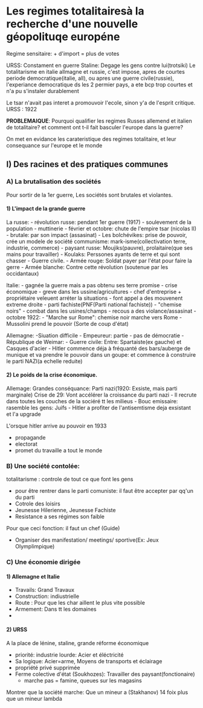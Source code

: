 # Les regimes totalitairesà la recherche d'une nouvelle géopolituqe européne

Regime sensitaire: + d'import = plus de votes

URSS: Constament en guerre
Staline: Degage les gens contre lui(trotsiki)
Le totalitarisme en italie allmagne et russie, c'est impose, apres de courtes periode democratique(italie, all), ou apres une guerre civile(russie), l'experiance democratique ds les 2 permier pays, a ete bcp trop courtes et n'a pu s'instaler durablement

Le tsar n'avait pas interet a promouvoir l'ecole, sinon y'a de l'esprit critique.
URSS : 1922

**PROBLEMAIQUE**: Pourquoi qualifier les regimes Russes allemend et italien de totalitaire? et comment ont t-il fait basculer l'europe dans la guerre?

On met en evidance les carateristique des regimes totalitaire, et leur consequance sur l'europe et le monde

## I) Des racines et des pratiques communes
### A) La brutalisation des sociétés

Pour sortir de la 1er guerre, Les sociétés sont brutales et violantes. 

#### 1) L'impact de la grande guerre

La russe:
	- révolution russe: pendant 1er guerre (1917)
		- soulevement de la population
		- muttinerie
	- février et octobre: chute de l'empire tsar (nicolas II)
		- brutale: par son impact (assasinat)
	- Les bolchévikes: prise de pouvoir, crée un modele de société communisme: mark-isme(collectivation terre, industrie, commerce)
		- paysant russe: Moujiks(pauvre), prolaitaire(que ses mains pour travailler)
		- Koulaks: Perssones ayants de terre et qui sont chasser
	- Guerre civile.
		- Armée rouge: Soldat payer par l'état pour faire la gerre
		- Armée blanche: Contre cette révolution (soutenue par les occidantaux)

Italie:
	- gagnée la guerre mais a pas obtenu ses terre promise
	- crise économique
		- greve dans les ussine/agricultures
			- chef d'entreprise + propriétaire veleuent arréter la situations
				- font appel a des mouvenent extreme droite
				- parti fachiste(PNF(Parti national fachiste))
				- "chemise noirs"
				- combat dans les usines/champs
					- recous a des violance/assasinat
	- octobre 1922:
		- "Marche sur Rome": chemise noir marche vers Rome
		- Mussolini prend le pouvoir (Sorte de coup d'état)
		
Allemagne:
	-Siuation difficile
	- Empeureur: partie
	- pas de démocratie
	- République de Weimar: 
	- Guerre civile: Entre: Spartaiste(ex gauche) et Casques d'acier
	- Hitler commence déja à fréquanté des bars/auberge de munique et va prendre le pouvoir dans un goupe: et commence à construire le parti NAZI(a echelle reduite)

#### 2) Le poids de la crise économique.

Allemage: Grandes conséquance: Parti nazi(1920: Exsiste, mais parti marginale)
Crise de 29: Vont accélérer la croissance du parti nazi
	- Il recrute dans toutes les couches de la sociéré tt les milieus
	- Bouc emissaire: rasemble les gens: Juifs
		- Hitler a profiter de l'antisemtisme deja exsistant et l'a upgrade
		
L'orsque hitler arrive au pouvoir en 1933
- propagande
- electorat
- promet du travaille a tout le monde

### B) Une société contolée:

totalitarisme : controle de tout ce que font les gens
- pour être rentrer dans le parti comuniste: il faut être accepter par qq'un du parti
- Cotrole des loisirs
- Jeunesse Hilerienne, Jeunesse Fachiste
- Resistance a ses régimes son faible

Pour que ceci fonction: il faut un chef (Guide)

- Organiser des manifestation/ meetings/ sportive(Ex: Jeux Olymplimpique)

### C) Une économie dirigée

#### 1) Allemagne et Italie
- Travails: Grand Travaux
- Construction: indiustrielle
- Route : Pour que les char aillent le plus vite possible
- Armement: Dans tt les domaines
- 
#### 2) URSS
A la place de lénine, staline, grande réforme économique
- priorité: industrie lourde: Acier et éléctricité
- Sa logique: Acier=arme, Moyens de transports et éclairage 
- propriété privé supprimée
- Ferme colective d'état (Soukhozes): Travailler des paysant(fonctionaire)
	- marche pas = famine, queues sur les magasins

Montrer que la société marche: Que un mineur a (Stakhanov) 14 foix plus que un mineur lambda
